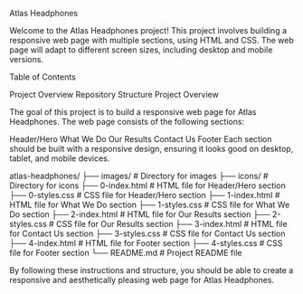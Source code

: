 Atlas Headphones

Welcome to the Atlas Headphones project! This project involves building a responsive web page with multiple sections, using HTML and CSS. The web page will adapt to different screen sizes, including desktop and mobile versions.

Table of Contents

Project Overview
Repository Structure
Project Overview

The goal of this project is to build a responsive web page for Atlas Headphones. The web page consists of the following sections:

Header/Hero
What We Do
Our Results
Contact Us
Footer
Each section should be built with a responsive design, ensuring it looks good on desktop, tablet, and mobile devices.


atlas-headphones/
├── images/                    # Directory for images
├── icons/                     # Directory for icons
├── 0-index.html               # HTML file for Header/Hero section
├── 0-styles.css               # CSS file for Header/Hero section
├── 1-index.html               # HTML file for What We Do section
├── 1-styles.css               # CSS file for What We Do section
├── 2-index.html               # HTML file for Our Results section
├── 2-styles.css               # CSS file for Our Results section
├── 3-index.html               # HTML file for Contact Us section
├── 3-styles.css               # CSS file for Contact Us section
├── 4-index.html               # HTML file for Footer section
├── 4-styles.css               # CSS file for Footer section
└── README.md                  # Project README file

By following these instructions and structure, you should be able to create a responsive and aesthetically pleasing web page for Atlas Headphones.